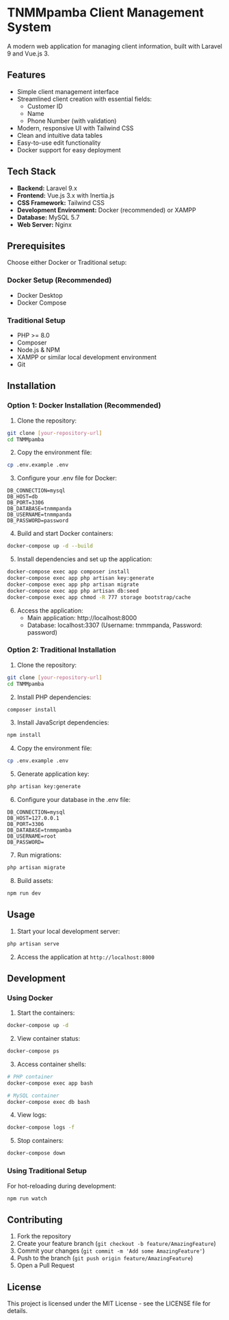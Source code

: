 # TNMMpamba Client Management System

A modern web application for managing client information, built with Laravel 9 and Vue.js 3.

## Features

- Simple client management interface
- Streamlined client creation with essential fields:
  - Customer ID
  - Name
  - Phone Number (with validation)
- Modern, responsive UI with Tailwind CSS
- Clean and intuitive data tables
- Easy-to-use edit functionality
- Docker support for easy deployment

## Tech Stack

- **Backend:** Laravel 9.x
- **Frontend:** Vue.js 3.x with Inertia.js
- **CSS Framework:** Tailwind CSS
- **Development Environment:** Docker (recommended) or XAMPP
- **Database:** MySQL 5.7
- **Web Server:** Nginx

## Prerequisites

Choose either Docker or Traditional setup:

### Docker Setup (Recommended)
- Docker Desktop
- Docker Compose

### Traditional Setup
- PHP >= 8.0
- Composer
- Node.js & NPM
- XAMPP or similar local development environment
- Git

## Installation

### Option 1: Docker Installation (Recommended)

1. Clone the repository:
```bash
git clone [your-repository-url]
cd TNMMpamba
```

2. Copy the environment file:
```bash
cp .env.example .env
```

3. Configure your .env file for Docker:
```env
DB_CONNECTION=mysql
DB_HOST=db
DB_PORT=3306
DB_DATABASE=tnmmpanda
DB_USERNAME=tnmmpanda
DB_PASSWORD=password
```

4. Build and start Docker containers:
```bash
docker-compose up -d --build
```

5. Install dependencies and set up the application:
```bash
docker-compose exec app composer install
docker-compose exec app php artisan key:generate
docker-compose exec app php artisan migrate
docker-compose exec app php artisan db:seed
docker-compose exec app chmod -R 777 storage bootstrap/cache
```

6. Access the application:
   - Main application: http://localhost:8000
   - Database: localhost:3307 (Username: tnmmpanda, Password: password)

### Option 2: Traditional Installation

1. Clone the repository:
```bash
git clone [your-repository-url]
cd TNMMpamba
```

2. Install PHP dependencies:
```bash
composer install
```

3. Install JavaScript dependencies:
```bash
npm install
```

4. Copy the environment file:
```bash
cp .env.example .env
```

5. Generate application key:
```bash
php artisan key:generate
```

6. Configure your database in the .env file:
```env
DB_CONNECTION=mysql
DB_HOST=127.0.0.1
DB_PORT=3306
DB_DATABASE=tnmmpamba
DB_USERNAME=root
DB_PASSWORD=
```

7. Run migrations:
```bash
php artisan migrate
```

8. Build assets:
```bash
npm run dev
```

## Usage

1. Start your local development server:
```bash
php artisan serve
```

2. Access the application at `http://localhost:8000`

## Development

### Using Docker

1. Start the containers:
```bash
docker-compose up -d
```

2. View container status:
```bash
docker-compose ps
```

3. Access container shells:
```bash
# PHP container
docker-compose exec app bash

# MySQL container
docker-compose exec db bash
```

4. View logs:
```bash
docker-compose logs -f
```

5. Stop containers:
```bash
docker-compose down
```

### Using Traditional Setup

For hot-reloading during development:
```bash
npm run watch
```

## Contributing

1. Fork the repository
2. Create your feature branch (`git checkout -b feature/AmazingFeature`)
3. Commit your changes (`git commit -m 'Add some AmazingFeature'`)
4. Push to the branch (`git push origin feature/AmazingFeature`)
5. Open a Pull Request

## License

This project is licensed under the MIT License - see the LICENSE file for details.
